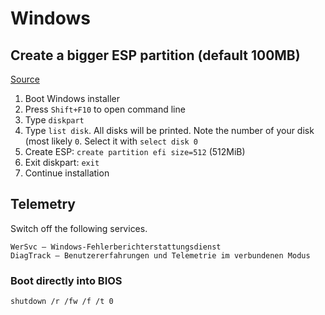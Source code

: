 # Windows

## Create a bigger ESP partition (default 100MB)

[Source](https://superuser.com/questions/1308324/create-efi-partition-before-installing-windows-10)

1. Boot Windows installer
2. Press `Shift+F10` to open command line
3. Type `diskpart`
4. Type `list disk`. All disks will be printed. Note the number of your disk (most likely `0`. Select it with `select disk 0`
5. Create ESP: `create partition efi size=512` (512MiB)
6. Exit diskpart: `exit`
7. Continue installation


## Telemetry

Switch off the following services.

```
WerSvc — Windows-Fehlerberichterstattungsdienst
DiagTrack — Benutzererfahrungen und Telemetrie im verbundenen Modus
```

### Boot directly into BIOS

```
shutdown /r /fw /f /t 0
```
